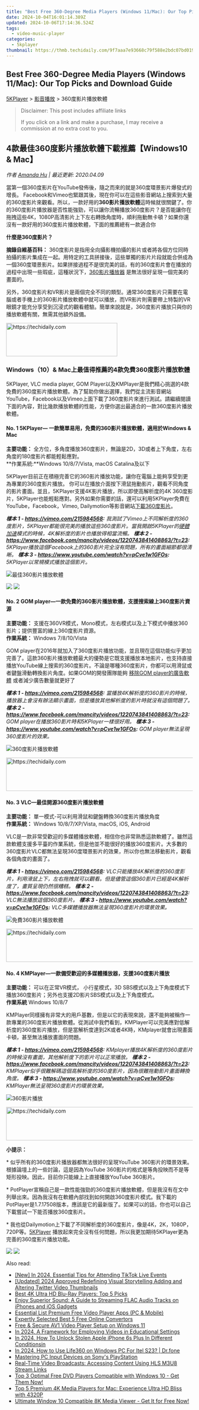 ```yaml
---
title: "Best Free 360-Degree Media Players (Windows 11/Mac): Our Top Picks and Download Guide"
date: 2024-10-04T16:01:14.389Z
updated: 2024-10-06T17:14:36.524Z
tags:
  - video-music-player
categories:
  - 5kplayer
thumbnail: https://thmb.techidaily.com/9f7aaa7e93668c79f588e2bdc07bd0199fd9952e273ede775f53891cdecae42d.jpg
---
```


## Best Free 360-Degree Media Players (Windows 11/Mac): Our Top Picks and Download Guide

[5KPlayer](https://tools.techidaily.com/5kplayer/products/) \> [影音播放](https://tools.techidaily.com/5kplayer/video-music-player/) \> 360度影片播放軟體

>  Disclaimer: This post includes affiliate links
>
>  If you click on a link and make a purchase, I may receive a commission at no extra cost to you.
>

## 4款最佳360度影片播放軟體下載推薦【Windows10 & Mac】

 _作者 [Amanda Hu](https://www.quora.com/profile/Amanda-Hu-21) | 最近更新: 2020.04.09_

當第一個360度影片在YouTube發佈後，隨之而來的就是360度環景影片爆發式的增長。 Facebook和Vimeo也緊跟其後，現在你可以在這些影音網站上搜索到大量的360度影片來觀看。所以，一款好用的**360影片播放軟體**這時候就很關鍵了。你的360度影片播放器是否性能強勁，可以讓你流暢播放360度影片？是否能讓你在拖拽這些4K，1080P高清影片上下左右轉換角度時，順利拖動無卡頓？如果你還沒有一款好用的360度影片播放軟體，下面的推薦總有一款適合你

**什麼是360度影片？**

**摘錄自維基百科：** 360度影片是指用全向攝影機拍攝的影片或者將各個方位同時拍攝的影片集成在一起。用特定的工具拼接後，這些單獨的影片片段就能合併成為一個360度環景影片。如果拼接過程不是很完美的話，有的360度影片會在播放的過程中出現一些瑕疵，這種狀況下，[360影片播放器](https://tools.techidaily.com/5kplayer/video-music-player/) 是無法很好呈現一個完美的畫面的。

另外，360度影片和VR影片是兩個完全不同的類型。通常360度影片只需要在電腦或者手機上的360影片播放軟體中就可以播放，而VR影片則需要帶上特製的VR眼鏡才能充分享受到沉浸式的觀看體驗。簡單來說就是，360度影片播放只與你的播放軟體有關，無需其他額外設備。

<!-- affiliate ads begin -->
<a href="https://aligracehair.sjv.io/c/5597632/1884017/19272" target="_top" id="1884017">
  <img src="//a.impactradius-go.com/display-ad/19272-1884017" border="0" alt="https://techidaily.com" width="300" height="90"/>
</a>
<img height="0" width="0" src="https://aligracehair.sjv.io/i/5597632/1884017/19272" style="position:absolute;visibility:hidden;" border="0" />
<!-- affiliate ads end -->

### Windows（10）& Mac上最值得推薦的4款免費360度影片播放軟體

5KPlayer, VLC media player, GOM Player以及KMPlayer是我們精心挑選的4款免費的360度影片播放軟體。為了幫助你做出選擇，我們從主流影音網站YouTube，Facebook以及Vimeo上面下載了360度影片來進行測試。請繼續閱讀下面的內容，對比幾款播放軟體的性能，方便你選出最適合的一款360度影片播放軟體。

#### **No. 1 5KPlayer— 一款簡單易用，免費的360影片播放軟體，適用於Windows & Mac**

**主要功能：** 全方位，多角度播放360度影片，無論是2D，3D或者上下角度，左右角度的180度影片都能輕鬆應對。  
**作業系統:**Windows 10/8/7/Vista, macOS Catalina及以下

5KPlayer目前正在積極完善它的360影片播放功能，讓你在電腦上能夠享受到更為專業的360度影片播放。 你可以在播放介面按下滑鼠拖動影片，觀看不同角度的影片畫面。並且，5KPlayer支援4K影片播放，所以即使高解析度的4K 360度影片，5KPlayer也能輕鬆應對。另外如果你需要的話，還可以利用5KPlayer免費在YouTube，Facebook，Vimeo, Dailymotion等影音網站[下載360度影片](https://tools.techidaily.com/5kplayer/youtube-download/)。

_**樣本 1 - https://vimeo.com/215984568:** 我測試了Vimeo上不同解析度的360度影片，5KPlayer都能很完美的播放這些360度影片。當我開啟5KPlayer的[硬體加速](https://tools.techidaily.com/5kplayer/video-music-player/)模式的時候，4K解析度的影片也播放得相當流暢。_ 
_**樣本 2 - https://www.facebook.com/mancity/videos/1220743841408863/?t=23:** 5KPlayer播放這個Facebook上的360影片完全沒有問題，所有的畫面細節都很清晰。_ 
_**樣本 3 - https://www.youtube.com/watch?v=pCve1w1GFOs:** 5KPlayer以常規模式播放這個影片。_ 

![最佳360影片播放軟體](https://www.5kplayer.com/video-music-player-zh/../vlc/img/vlc-360-not-working-2.jpg) 

[![](https://www.5kplayer.com/video-music-player-zh/../button/freedownwhitewin-zh.png)](https://tools.techidaily.com/5kplayer/products/) [![](https://www.5kplayer.com/video-music-player-zh/../button/freedownwhitemac-zh.png)](https://tools.techidaily.com/5kplayer/products/) 

#### **No. 2 GOM player—一款免費的360影片播放軟體，支援搜索線上360度影片資源**

**主要功能：** 支援在360VR模式，Mono模式，左右模式以及上下模式中播放360影片；提供豐富的線上360度影片資源。  
**作業系統：** Windows 7/8/10/Vista

GOM player在2016年就加入了360度影片播放功能，並且現在這個功能似乎更加完善了。這款360影片播放軟體最大的優勢是它既支援播放本地影片，也支持直接播放YouTube線上搜索的360度影片。不論是哪種360度影片，你都可以用滑鼠或者鍵盤滑動轉換影片角度。如果GOM的開發團隊能夠 [移除GOM player的廣告軟體](https://tools.techidaily.com/5kplayer/video-music-player/) 或者減少廣告數量就更好了

_**樣本 1 - https://vimeo.com/215984568:** 當播放4K解析度的360影片的時候，播放器上會沒有辦法顯示畫面，但是播放其他解析度的影片時就沒有這個問題了。_ 
_**樣本 2 - https://www.facebook.com/mancity/videos/1220743841408863/?t=23:** GOM player在播放360影片時和5KPlayer一樣很好用。_ 
_**樣本 3 - https://www.youtube.com/watch?v=pCve1w1GFOs:** GOM player無法呈現360度影片的效果。_

![360度影片播放軟體](https://www.5kplayer.com/video-music-player-zh/../video-music-player/img/360-video-player-gom.jpg) 

<!-- affiliate ads begin -->
<a href="https://ephamedtechinc.pxf.io/c/5597632/2137206/26400" target="_top" id="2137206">
  <img src="//a.impactradius-go.com/display-ad/26400-2137206" border="0" alt="https://techidaily.com" width="728" height="90"/>
</a>
<img height="0" width="0" src="https://ephamedtechinc.pxf.io/i/5597632/2137206/26400" style="position:absolute;visibility:hidden;" border="0" />
<!-- affiliate ads end -->

#### **No. 3 VLC—最佳開源360度影片播放軟體**

**主要功能：** 單一模式-可以利用滑鼠和鍵盤轉換360度影片播放角度  
**作業系統：** Windows 10/8/7/XP/Vista, macOS, iOS, Android

VLC是一款非常受歡迎的多媒體播放軟體，相信你也非常熟悉這款軟體了。雖然這款軟體支援多平臺的作業系統，但是他並不能很好的播放360度影片。大多數的360度影片VLC都無法呈現360度環景影片的效果，所以你也無法移動影片，觀看各個角度的畫面了。

_**樣本 1 - https://vimeo.com/215984568:** VLC只能播放4K解析度的360度影片，利用滑鼠上下，左右拖拽就可以觀看。但是儘管這個360影片已經是4K解析度了，畫質呈現仍然很糟糕。_ 
_**樣本 2 - https://www.facebook.com/mancity/videos/1220743841408863/?t=23:** VLC無法播放這個360度影片。_ 
_**樣本 3 - https://www.youtube.com/watch?v=pCve1w1GFOs:** VLC多媒體播放器無法呈現360度影片的環景效果。_

![免費360影片播放軟體](https://www.5kplayer.com/video-music-player-zh/../video-music-player/img/360-video-player-vlc.jpg) 

<!-- affiliate ads begin -->
<a href="https://appsumo.8odi.net/c/5597632/2130889/7443" target="_top" id="2130889">
  <img src="//a.impactradius-go.com/display-ad/7443-2130889" border="0" alt="https://techidaily.com" width="600" height="90"/>
</a>
<img height="0" width="0" src="https://appsumo.8odi.net/i/5597632/2130889/7443" style="position:absolute;visibility:hidden;" border="0" />
<!-- affiliate ads end -->

#### **No. 4 KMPlayer—一款備受歡迎的多媒體播放器，支援360度影片播放**

**主要功能：** 可以在正常VR模式， 小行星模式，3D SBS模式以及上下角度模式下播放360度影片；另外也支援2D影片SBS模式以及上下角度模式。  
**作業系統** Windows 10/8/7

KMPlayer同樣擁有非常大的用戶基數，但是以它的表現來說，還不能夠被稱作一款專業的360度影片播放軟體。從測試中我們看到，KMPlayer可以完美應對低解析度的360度影片播放，但是當解析度達到2K或者4K時，KMplayer就會出現畫面卡頓，甚至無法播放畫面的問題。

_**樣本 1 - https://vimeo.com/215984568:** KMplayer播放4K解析度的360度影片的時候沒有畫面，其他解析度下的影片可以正常播放。_ 
_**樣本 2 - https://www.facebook.com/mancity/videos/1220743841408863/?t=23:** KMPlayer似乎很難解碼這個高解析度的360度影片，因為很難拖動影片畫面轉換角度。_ 
_**樣本 3 - https://www.youtube.com/watch?v=pCve1w1GFOs:** KMPlayer無法呈現360度影片的環景效果。_

![360影片播放](https://www.5kplayer.com/video-music-player-zh/../video-music-player/img/360-video-player-kmp.jpg) 

<!-- affiliate ads begin -->
<a href="https://25home.pxf.io/c/5597632/2148650/16836" target="_top" id="2148650">
  <img src="//a.impactradius-go.com/display-ad/16836-2148650" border="0" alt="https://techidaily.com" width="728" height="90"/>
</a>
<img height="0" width="0" src="https://25home.pxf.io/i/5597632/2148650/16836" style="position:absolute;visibility:hidden;" border="0" />
<!-- affiliate ads end -->

**小提示：** 

\* 似乎所有的360度影片播放器都無法很好的呈現YouTube 360影片的環景效果。根據論壇上的一些討論，這是因為YouTube 360影片的格式是等角投映而不是等矩形投映。因此，目前你只能線上上直接播放YouTube 360影片。

\* PotPlayer宣稱自己是一款性能強勁的360度影片播放軟體，但是我沒有在文中列舉出來。因為我沒有在軟體內部找到如何開啟360度影片模式。我下載的PotPlayer是1.7.17508版本，應該是它的最新版了。如果可以的話，你也可以自己下載嘗試一下能否播放360度影片。

\* 我也從Dailymotion上下載了不同解析度的360度影片，像是4K，2K，1080P，720P等。[5KPlayer](https://tools.techidaily.com/5kplayer/products/) 播放起來完全沒有任何問題，所以我更加期待5KPlayer更為完善的360度影片播放功能。 

[![](https://www.5kplayer.com/video-music-player-zh/../button/freedownwhitewin-zh.png)](https://tools.techidaily.com/5kplayer/products/) [![](https://www.5kplayer.com/video-music-player-zh/../button/freedownwhitemac-zh.png)](https://tools.techidaily.com/5kplayer/products/)

<ins class="adsbygoogle"
     style="display:block"
     data-ad-format="autorelaxed"
     data-ad-client="ca-pub-7571918770474297"
     data-ad-slot="1223367746"></ins>

<ins class="adsbygoogle"
     style="display:block"
     data-ad-client="ca-pub-7571918770474297"
     data-ad-slot="8358498916"
     data-ad-format="auto"
     data-full-width-responsive="true"></ins>

<span class="atpl-alsoreadstyle">Also read:</span>
<div><ul>
<li><a href="https://tiktok-clips.techidaily.com/new-in-2024-essential-tips-for-attending-tiktok-live-events/"><u>[New] In 2024, Essential Tips for Attending TikTok Live Events</u></a></li>
<li><a href="https://twitter-videos.techidaily.com/updated-2024-approved-redefining-visual-storytelling-adding-and-altering-twitter-video-thumbnails/"><u>[Updated] 2024 Approved Redefining Visual Storytelling Adding and Altering Twitter Video Thumbnails</u></a></li>
<li><a href="https://video-creation-software.techidaily.com/best-4k-ultra-hd-blu-ray-players-top-5-picks/"><u>Best 4K Ultra HD Blu-Ray Players: Top 5 Picks</u></a></li>
<li><a href="https://video-creation-software.techidaily.com/enjoy-superior-sound-a-guide-to-streaming-flac-audio-tracks-on-iphones-and-ios-gadgets/"><u>Enjoy Superior Sound: A Guide to Streaming FLAC Audio Tracks on iPhones and iOS Gadgets</u></a></li>
<li><a href="https://article-tips.techidaily.com/essential-list-premium-free-video-player-apps-pc-and-mobile/"><u>Essential List Premium Free Video Player Apps (PC & Mobile)</u></a></li>
<li><a href="https://extra-lessons.techidaily.com/expertly-selected-best-5-free-online-convertors/"><u>Expertly Selected Best 5 Free Online Convertors</u></a></li>
<li><a href="https://video-creation-software.techidaily.com/free-and-secure-av1-video-player-setup-on-windows-11/"><u>Free & Secure AV1 Video Player Setup on Windows 11</u></a></li>
<li><a href="https://extra-resources.techidaily.com/in-2024-a-framework-for-employing-videos-in-educational-settings/"><u>In 2024, A Framework for Employing Videos in Educational Settings</u></a></li>
<li><a href="https://ios-unlock.techidaily.com/in-2024-how-to-unlock-stolen-apple-iphone-6s-plus-in-different-conditionsin-by-drfone-ios/"><u>In 2024, How To Unlock Stolen Apple iPhone 6s Plus In Different Conditionsin</u></a></li>
<li><a href="https://blog-min.techidaily.com/in-2024-how-to-use-life360-on-windows-pc-for-itel-s23-drfone-by-drfone-virtual-android/"><u>In 2024, How to Use Life360 on Windows PC For Itel S23? | Dr.fone</u></a></li>
<li><a href="https://tech-hub.techidaily.com/mastering-pc-input-devices-on-sonys-playstation/"><u>Mastering PC Input Devices on Sony's PlayStation</u></a></li>
<li><a href="https://video-creation-software.techidaily.com/real-time-video-broadcasts-accessing-content-using-hls-m3u8-stream-links/"><u>Real-Time Video Broadcasts: Accessing Content Using HLS M3U8 Stream Links</u></a></li>
<li><a href="https://video-creation-software.techidaily.com/top-3-optimal-free-dvd-players-compatible-with-windows-10-get-them-now/"><u>Top 3 Optimal Free DVD Players Compatible with Windows 10 - Get Them Now!</u></a></li>
<li><a href="https://video-creation-software.techidaily.com/top-5-premium-4k-media-players-for-mac-experience-ultra-hd-bliss-with-4320p/"><u>Top 5 Premium 4K Media Players for Mac: Experience Ultra HD Bliss with 4320P</u></a></li>
<li><a href="https://video-creation-software.techidaily.com/ultimate-window-10-compatible-8k-media-viewer-get-it-for-free-now/"><u>Ultimate Window 10 Compatible 8K Media Viewer - Get It for Free Now!</u></a></li>
</ul></div>

